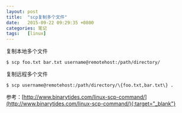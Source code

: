 ```yaml
---
layout: post
title:  "scp复制多个文件"
date:   2015-09-22 09:29:35 +0800
categories: 笔记
tags:   [linux]
---
```

复制本地多个文件

    $ scp foo.txt bar.txt username@remotehost:/path/directory/

复制远程多个文件

    $ scp username@remotehost:/path/directory/\{foo.txt,bar.txt\} .

参考：[http://www.binarytides.com/linux-scp-command/](http://www.binarytides.com/linux-scp-command/){:target="_blank"}
